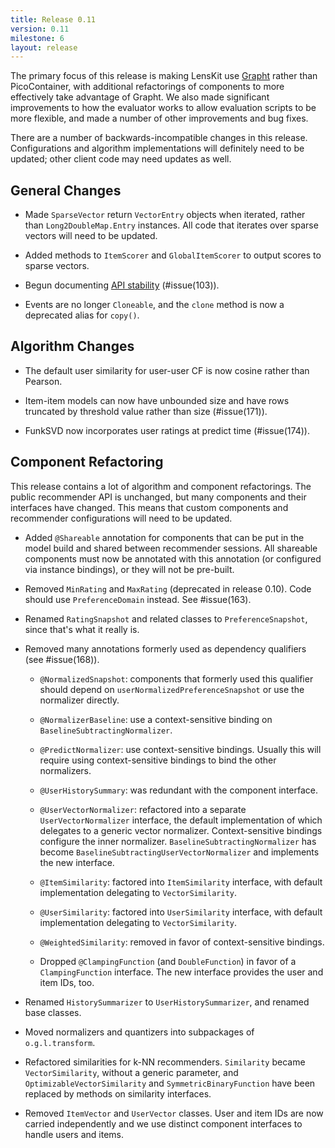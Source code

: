 ```yaml
---
title: Release 0.11
version: 0.11
milestone: 6
layout: release
---
```


[Grapht]: http://bitbucket.org/grouplens/grapht

The primary focus of this release is making LensKit use [Grapht][]
rather than PicoContainer, with additional refactorings of components to more
effectively take advantage of Grapht. We also made significant improvements to how
the evaluator works to allow evaluation scripts to be more flexible, and made a number
of other improvements and bug fixes.

There are a number of backwards-incompatible changes in this release. Configurations and
algorithm implementations will definitely need to be updated; other client code may need
updates as well.

## General Changes

-   Made `SparseVector` return `VectorEntry` objects when iterated,
    rather than `Long2DoubleMap.Entry` instances. All code that iterates over sparse
    vectors will need to be updated.

-   Added methods to `ItemScorer` and `GlobalItemScorer` to output scores to sparse
    vectors.

-   Begun documenting [API stability](../versioning.html) (#issue(103)).

-   Events are no longer `Cloneable`, and the `clone` method is now a deprecated
    alias for `copy()`.


## Algorithm Changes

-   The default user similarity for user-user CF is now cosine rather than Pearson.

-   Item-item models can now have unbounded size and have rows truncated by threshold
    value rather than size (#issue(171)).

-   FunkSVD now incorporates user ratings at predict time (#issue(174)).


## Component Refactoring

  This release contains a lot of algorithm and component refactorings. The public recommender
  API is unchanged, but many components and their interfaces have changed. This means that
  custom components and recommender configurations will need to be updated.

-   Added `@Shareable` annotation for components that can be put in the model build
    and shared between recommender sessions. All shareable components must now be annotated
    with this annotation (or configured via instance bindings), or they will not be pre-built.

-   Removed `MinRating` and `MaxRating` (deprecated in release 0.10).
    Code should use `PreferenceDomain` instead. See #issue(163).

-   Renamed `RatingSnapshot` and related classes to `PreferenceSnapshot`,
    since that's what it really is.

-   Removed many annotations formerly used as dependency qualifiers (see
    #issue(168)).

    -   `@NormalizedSnapshot`: components that formerly used this qualifier should depend on
        `userNormalizedPreferenceSnapshot` or use the normalizer directly.

    -   `@NormalizerBaseline`: use a context-sensitive binding on
        `BaselineSubtractingNormalizer`.

    -   `@PredictNormalizer`: use context-sensitive bindings. Usually this will require using
        context-sensitive bindings to bind the other normalizers.

    -   `@UserHistorySummary`: was redundant with the component interface.

    -   `@UserVectorNormalizer`: refactored into a separate `UserVectorNormalizer` interface,
        the default implementation of which delegates to a generic vector normalizer.
        Context-sensitive bindings configure the inner normalizer. `BaselineSubtractingNormalizer`
        has become `BaselineSubtractingUserVectorNormalizer` and implements the new interface.

    -   `@ItemSimilarity`: factored into `ItemSimilarity` interface, with default
        implementation delegating to `VectorSimilarity`.

    -   `@UserSimilarity`: factored into `UserSimilarity` interface, with default
        implementation delegating to `VectorSimilarity`.

    -   `@WeightedSimilarity`: removed in favor of context-sensitive bindings.

    -   Dropped `@ClampingFunction` (and `DoubleFunction`) in favor of a
        `ClampingFunction` interface. The new interface provides the user and item IDs, too.

-   Renamed `HistorySummarizer` to `UserHistorySummarizer`, and renamed base classes.

-   Moved normalizers and quantizers into subpackages of `o.g.l.transform`.

-   Refactored similarities for k-NN recommenders. `Similarity` became `VectorSimilarity`,
    without a generic parameter, and `OptimizableVectorSimilarity` and `SymmetricBinaryFunction`
    have been replaced by methods on similarity interfaces.

-   Removed `ItemVector` and `UserVector` classes. User and item IDs are now carried
    independently and we use distinct component interfaces to handle users and items.
